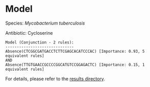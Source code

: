 
# Model

Species: *Mycobacterium tuberculosis*

Antibiotic: Cycloserine

```
Model (Conjunction - 2 rules):
------------------------------
Absence(CTCGGCGATGACCTCTTCGAGCACATCCCAC) [Importance: 0.93, 5 equivalent rules]
AND
Absence(TTGTGAACCGCCCCGGCATGTCCGGAGACTC) [Importance: 0.15, 1 equivalent rules]

```

For details, please refer to the [results directory](../../../../../results/scm_b/mycobacterium%20tuberculosis/cycloserine/repeat_1/).

